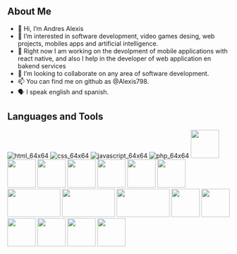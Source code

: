 ## About Me

- 👋 Hi, I’m Andres Alexis 
- 👀 I’m interested in software development, video games desing, web projects, mobiles apps and artificial intelligence.
- 🌱 Right now I am working on the devolpment of mobile applications with react native, and also I help in the developer of web application en bakend services
- 💞️ I’m looking to collaborate on any area of software development.
- 📫 You can find me on github as @Alexis798.
- 🗣️ I speak english and spanish.

## Languages and Tools

![html_64x64](https://github.com/Alexis798/Alexis798/assets/76502395/4fe4095f-059e-4c34-9da2-17922c7a7620) ![css_64x64](https://github.com/Alexis798/Alexis798/assets/76502395/ab733f8a-0fb0-42c4-a855-8ffdb849f386) ![javascript_64x64](https://github.com/Alexis798/Alexis798/assets/76502395/5606e2c1-883a-4cde-a059-09ea5aeb72b8) ![php_64x64](https://github.com/Alexis798/Alexis798/assets/76502395/852f9415-e5ab-4e6e-8a4b-bf77b54ffcb6) <img src="https://github.com/Alexis798/Alexis798/assets/76502395/1f420955-7003-431e-abca-037963eb582c" width="64" height="64"> <img src="https://github.com/Alexis798/Alexis798/assets/76502395/486f1dc9-83ac-40af-9b05-f64a07c5e349" width="64" height="64"> <img src="https://github.com/Alexis798/Alexis798/assets/76502395/5b444e81-77fd-40eb-8b62-3fe89a0c479a" width="64" height="64"> <img src="https://github.com/Alexis798/Alexis798/assets/76502395/04e8b5a6-51a7-4267-a50e-6bb6489da54d" width="64" height="64"> <img src="https://github.com/Alexis798/Alexis798/assets/76502395/dcddc33a-10e4-4546-af6f-f61b64f1a6a8" width="64" height="64"> <img src="https://github.com/Alexis798/Alexis798/assets/76502395/bf04f9a1-9537-4d4e-9f35-3040b0688f53" width="64" height="64"> <img src="https://github.com/Alexis798/Alexis798/assets/76502395/be6eb1ac-3e81-446d-ac96-9a5703fcf7d6" width="64" height="64"> <img src="https://github.com/Alexis798/Alexis798/assets/76502395/c8c98eae-7f43-45b3-af6f-cbb1928090e5" width="120" height="64"> <img src="https://github.com/Alexis798/Alexis798/assets/76502395/8c16c701-fe4d-4e6b-89c4-e9ec6c6ea0bd" width="120" height="64"> <img src="https://github.com/Alexis798/Alexis798/assets/76502395/36918016-e51d-43f2-88e1-2270eb1730c2" width="120" height="64"> <img src="https://github.com/Alexis798/Alexis798/assets/76502395/2122ab70-d566-427c-a7e6-3fc5a2590b8a" width="64" height="64"> <img src="https://github.com/Alexis798/Alexis798/assets/76502395/5321764f-a965-4c35-981e-1da60e335f57" width="64" height="64"> <img src="https://github.com/Alexis798/Alexis798/assets/76502395/8ddb32ac-32c4-4e33-9ea8-30b362040778" width="64" height="64"> <img src="https://github.com/Alexis798/Alexis798/assets/76502395/96ce48a3-9d49-4094-aa5d-4ce2148ad69b" width="64" height="64"> <img src="https://github.com/Alexis798/Alexis798/assets/76502395/e7dd4658-24d5-4c3c-b5a4-235f2959daac" width="64" height="64"> <img src="https://github.com/Alexis798/Alexis798/assets/76502395/7155922c-7c44-40d0-b9d8-4200d113cc00" width="64" height="64">

<!---
Alexis798/Alexis798 is a ✨ special ✨ repository because its `README.md` (this file) appears on your GitHub profile.
You can click the Preview link to take a look at your changes.
--->

